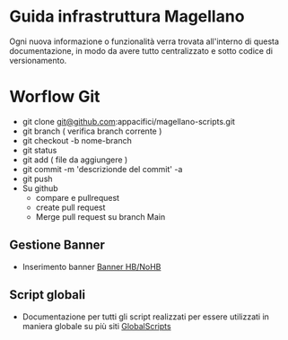 
# Guida infrastruttura Magellano

Ogni nuova informazione o funzionalità verra trovata all'interno di questa documentazione, in modo da avere tutto centralizzato e sotto codice di versionamento.


# Worflow Git
-   git clone git@github.com:appacifici/magellano-scripts.git
-   git branch ( verifica branch corrente )
-   git checkout -b nome-branch
-   git status 
-   git add ( file da aggiungere )
-   git commit -m 'descrizionde del commit' -a
-   git push 
-   Su github
    - compare e pullrequest
    - create pull request
    - Merge pull request su branch Main


## Gestione Banner 

- Inserimento banner [Banner HB/NoHB](banner.md)

## Script globali

- Documentazione per tutti gli script realizzati per essere utilizzati in maniera globale su più siti [GlobalScripts](globalScripts.md)